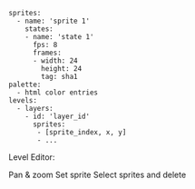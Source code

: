 ```
sprites:
  - name: 'sprite 1'
    states:
    - name: 'state 1'
      fps: 8
      frames:
      - width: 24
        height: 24
        tag: sha1
palette:
  - html color entries
levels:
  - layers:
    - id: 'layer_id'
      sprites:
       - [sprite_index, x, y]
       - ...
```

Level Editor:

Pan & zoom
Set sprite
Select sprites and delete